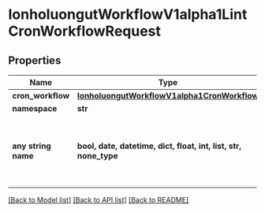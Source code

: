 # IonholuongutWorkflowV1alpha1LintCronWorkflowRequest


## Properties
Name | Type | Description | Notes
------------ | ------------- | ------------- | -------------
**cron_workflow** | [**IonholuongutWorkflowV1alpha1CronWorkflow**](IonholuongutWorkflowV1alpha1CronWorkflow.md) |  | [optional] 
**namespace** | **str** |  | [optional] 
**any string name** | **bool, date, datetime, dict, float, int, list, str, none_type** | any string name can be used but the value must be the correct type | [optional]

[[Back to Model list]](../README.md#documentation-for-models) [[Back to API list]](../README.md#documentation-for-api-endpoints) [[Back to README]](../README.md)



